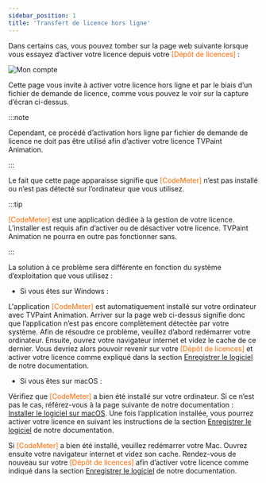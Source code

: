 ```yaml
---
sidebar_position: 1
title: 'Transfert de licence hors ligne'
---
```


Dans certains cas, vous pouvez tomber sur la page web suivante lorsque vous essayez d’activer votre licence depuis votre <font color="#FE6700">[Dépôt de licences]</font> :

![Mon compte](/img/telecharger-installer/licence-problemes/license-request-file.png)

Cette page vous invite à activer votre licence hors ligne et par le biais d’un fichier de demande de licence, comme vous pouvez le voir sur la capture d’écran ci-dessus.

:::note

Cependant, ce procédé d’activation hors ligne par fichier de demande de licence ne doit pas être utilisé afin d’activer votre licence TVPaint Animation.

:::

Le fait que cette page apparaisse signifie que <font color="#FE6700">[CodeMeter]</font> n’est pas installé ou n’est pas détecté sur l’ordinateur que vous utilisez.

:::tip

<font color="#FE6700">[CodeMeter]</font> est une application dédiée à la gestion de votre licence. L’installer est requis afin d’activer ou de désactiver votre licence. TVPaint Animation ne pourra en outre pas fonctionner sans.

:::

La solution à ce problème sera différente en fonction du système d’exploitation que vous utilisez :

- Si vous êtes sur Windows :

 L'application <font color="#FE6700">[CodeMeter]</font> est automatiquement installé sur votre ordinateur avec TVPaint Animation. Arriver sur la page web ci-dessus signifie donc que l’application n’est pas encore complètement détectée par votre système. Afin de résoudre ce problème, veuillez d’abord redémarrer votre ordinateur. Ensuite, ouvrez votre navigateur internet et videz le cache de ce dernier. Vous devriez alors pouvoir revenir sur votre <font color="#FE6700">[Dépôt de licences]</font> et activer votre licence comme expliqué dans la section [Enregistrer le logiciel](https://www.tvpaint.com/doc/tvp11/index.php?id=lesson-wibu-register) de notre documentation.


- Si vous êtes sur macOS :

 Vérifiez que <font color="#FE6700">[CodeMeter]</font> a bien été installé sur votre ordinateur. Si ce n’est pas le cas, référez-vous à la page suivante de notre documentation : [Installer le logiciel sur macOS](https://www.tvpaint.com/doc/tvp11/index.php?id=lesson-wibu-install-mac). Une fois l’application installée, vous pourrez activer votre licence en suivant les instructions de la section [Enregistrer le logiciel](https://www.tvpaint.com/doc/tvp11/index.php?id=lesson-wibu-register) de notre documentation.

Si <font color="#FE6700">[CodeMeter]</font> a bien été installé, veuillez redémarrer votre Mac. Ouvrez ensuite votre navigateur internet et videz son cache. Rendez-vous de nouveau sur votre <font color="#FE6700">[Dépôt de licences]</font> afin d’activer votre licence comme indiqué dans la section [Enregistrer le logiciel](https://www.tvpaint.com/doc/tvp11/index.php?id=lesson-wibu-register) de notre documentation.